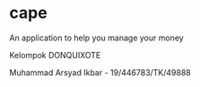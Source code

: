 # cape
An application to help you manage your money

Kelompok DONQUIXOTE

Muhammad Arsyad Ikbar - 19/446783/TK/49888